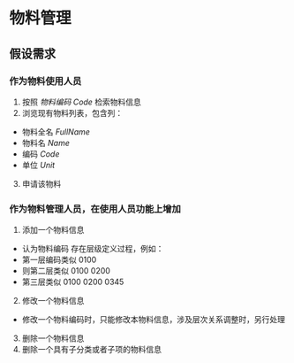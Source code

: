 ﻿# 物料管理
## 假设需求
### 作为物料使用人员
1. 按照 _物料编码_ *Code* 检索物料信息
2. 浏览现有物料列表，包含列：
* 物料全名 *FullName*
* 物料名 *Name*
* 编码 *Code*
* 单位 *Unit*
3. 申请该物料

### 作为物料管理人员，在使用人员功能上增加
1. 添加一个物料信息
- 认为物料编码 存在层级定义过程，例如：
- 第一层编码类似 0100
- 则第二层类似   0100 0200
-   第三层类似   0100 0200 0345
2. 修改一个物料信息
* 修改一个物料编码时，只能修改本物料信息，涉及层次关系调整时，另行处理
3. 删除一个物料信息
4. 删除一个具有子分类或者子项的物料信息